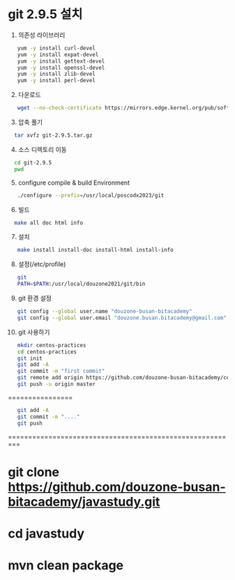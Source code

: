 # git 2.9.5 설치

1. 의존성 라이브러리
```sh
   yum -y install curl-devel
   yum -y install expat-devel
   yum -y install gettext-devel
   yum -y install openssl-devel
   yum -y install zlib-devel
   yum -y install perl-devel
```

2. 다운로드
```sh
   wget --no-check-certificate https://mirrors.edge.kernel.org/pub/software/scm/git/git-2.9.5.tar.gz
```

3. 압축 풀기
```sh
  tar xvfz git-2.9.5.tar.gz
```

4. 소스 디렉토리 이동
```sh
  cd git-2.9.5
  pwd
```

5. configure compile & build Environment
```sh
   ./configure --prefix=/usr/local/poscodx2023/git
```

6. 빌드
```sh
  make all doc html info
```
   
7. 설치
```sh
   make install install-doc install-html install-info
```

8. 설정(/etc/profile)
```sh
   git
   PATH=$PATH:/usr/local/douzone2021/git/bin
```

9. git 환경 설정
```sh
   git config --global user.name "douzone-busan-bitacademy"
   git config --global user.email "douzone.busan.bitacademy@gmail.com"
```

10. git 사용하기
```sh
   mkdir centos-practices
   cd centos-practices
   git init
   git add -A
   git commit -m "first commit"
   git remote add origin https://github.com/douzone-busan-bitacademy/centos-practices.git
   git push -u origin master
```
================
```sh
   git add -A
   git commit -m "...."
   git push
```


=========================================================


# git clone https://github.com/douzone-busan-bitacademy/javastudy.git
# cd javastudy
# mvn clean package










  







